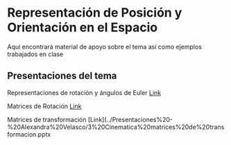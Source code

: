 # Representación de Posición y Orientación en el Espacio

Aquí encontrará material de apoyo sobre el tema así como ejemplos trabajados en clase

## Presentaciones del tema

Representaciones de rotación y ángulos de Euler [Link](../Presentaciones%20-%20Alexandra%20Velasco/2%20Representacion%20de%20rotaciones%20-composicio%CC%81n%20y%20angulos%20de%20euler.pptx)

Matrices de Rotación [Link](../Presentaciones%20-%20Alexandra%20Velasco/1%20Cinematica_%20matrices%20de%20rotacion.pptx)

Matrices de transformación [Link](../Presentaciones%20-%20Alexandra%20Velasco/3%20Cinematica%20matrices%20de%20transformacion.pptx